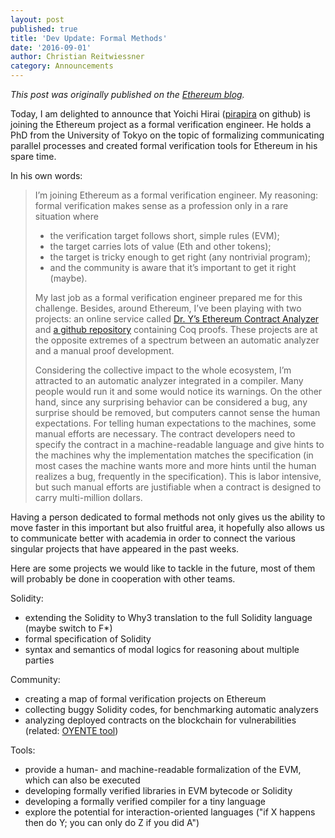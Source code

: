 ```yaml
---
layout: post
published: true
title: 'Dev Update: Formal Methods'
date: '2016-09-01'
author: Christian Reitwiessner
category: Announcements
---
```

_This post was originally published on the [Ethereum blog](https://blog.ethereum.org/2016/09/01/formal-methods-roadmap/)._

Today, I am delighted to announce that Yoichi Hirai (<a href="https://github.com/pirapira">pirapira</a> on github) is joining the Ethereum project as a formal verification engineer. He holds a PhD from the University of Tokyo on the topic of formalizing communicating parallel processes and created formal verification tools for Ethereum in his spare time.

In his own words:

<section class=" section--body section--first section--last">
<div class="section-content">
<blockquote>
<p id="fe7f" class="graf--p graf-after--h3" style="text-align: left;">I’m joining Ethereum as a formal verification engineer. My reasoning: formal verification makes sense as a profession only in a rare situation where</p>

<ul class="postList" style="text-align: left;">
 	<li id="d4bb" class="graf--li graf-after--p">the verification target follows short, simple rules (EVM);</li>
 	<li id="ec15" class="graf--li graf-after--li">the target carries lots of value (Eth and other tokens);</li>
 	<li id="6453" class="graf--li graf-after--li">the target is tricky enough to get right (any nontrivial program);</li>
 	<li id="70dc" class="graf--li graf-after--li">and the community is aware that it’s important to get it right (maybe).</li>
</ul>
<p id="cecf" class="graf--p graf-after--li" style="text-align: left;">My last job as a formal verification engineer prepared me for this challenge. Besides, around Ethereum, I’ve been playing with two projects: an online service called <a class="markup--anchor markup--p-anchor" href="http://dr-y.no-ip.net/" target="_blank" rel="nofollow" data-href="/r/?url=http%3A%2F%2Fdr-y.no-ip.net%2F">Dr. Y’s Ethereum Contract Analyzer</a> and <a class="markup--anchor markup--p-anchor" href="https://github.com/pirapira/evmverif/" target="_blank" rel="nofollow" data-href="/r/?url=https%3A%2F%2Fgithub.com%2Fpirapira%2Fevmverif">a github repository</a> containing Coq proofs. These projects are at the opposite extremes of a spectrum between an automatic analyzer and a manual proof development.</p>
<p id="3333" class="graf--p graf-after--p" style="text-align: left;">Considering the collective impact to the whole ecosystem, I’m attracted to an automatic analyzer integrated in a compiler. Many people would run it and some would notice its warnings. On the other hand, since any surprising behavior can be considered a bug, any surprise should be removed, but computers cannot sense the human expectations. For telling human expectations to the machines, some manual efforts are necessary. The contract developers need to specify the contract in a machine-readable language and give hints to the machines why the implementation matches the specification (in most cases the machine wants more and more hints until the human realizes a bug, frequently in the specification). This is labor intensive, but such manual efforts are justifiable when a contract is designed to carry multi-million dollars.</p>
</blockquote>
<p class="graf--p graf-after--p">Having a person dedicated to formal methods not only gives us the ability to move faster in this important but also fruitful area, it hopefully also allows us to communicate better with academia in order to connect the various singular projects that have appeared in the past weeks.</p>
<p class="graf--p graf-after--p">Here are some projects we would like to tackle in the future, most of them will probably be done in cooperation with other teams.</p>
Solidity:
<ul class="postList">
 	<li class="graf--li graf-after--p">extending the Solidity to Why3 translation to the full Solidity language (maybe switch to F*)</li>
 	<li class="graf--li graf-after--p">formal specification of Solidity</li>
 	<li class="graf--li graf-after--p">syntax and semantics of modal logics for reasoning about multiple parties</li>
</ul>
Community:
<ul class="postList">
 	<li id="9996" class="graf--li graf-after--p">creating a map of formal verification projects on Ethereum</li>
 	<li id="8be5" class="graf--li graf-after--li">collecting buggy Solidity codes, for benchmarking automatic analyzers</li>
 	<li class="graf--li graf-after--li">analyzing deployed contracts on the blockchain for vulnerabilities (related: <a class="markup--anchor markup--li-anchor" href="https://eprint.iacr.org/2016/633" target="_blank" rel="nofollow" data-href="/r/?url=https%3A%2F%2Feprint.iacr.org%2F2016%2F633.pdf">OYENTE tool</a>)</li>
</ul>
<p id="b476" class="graf--p graf-after--li">Tools:</p>

<ul class="postList">
 	<li id="88ee" class="graf--li graf-after--p">provide a human- and machine-readable formalization of the EVM, which can also be executed</li>
 	<li id="1885" class="graf--li graf-after--li">developing formally verified libraries in EVM bytecode or Solidity</li>
 	<li id="47d0" class="graf--li graf-after--li">developing a formally verified compiler for a tiny language</li>
 	<li class="graf--li graf-after--li">explore the potential for interaction-oriented languages ("if X happens then do Y; you can only do Z if you did A")</li>
</ul>
</div>
</section>

<div id="disqus_link_container"></div>
<script>jQuery(document).ready(function() { EthBlogUtils.display_disqus_link();});</script>